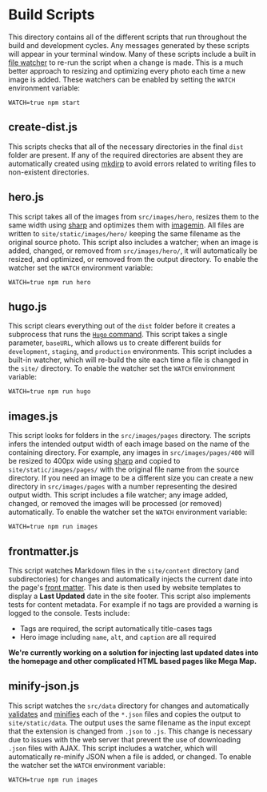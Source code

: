 # Build Scripts

This directory contains all of the different scripts that run throughout the build and development cycles.  Any messages generated by these scripts will appear in your terminal window.  Many of these scripts include a built in [file watcher](https://www.npmjs.com/package/chokidar) to re-run the script when a change is made.  This is a much better approach to resizing and optimizing every photo each time a new image is added. These watchers can be enabled by setting the `WATCH` environment variable:

```
WATCH=true npm start
```

## create-dist.js

This scripts checks that all of the necessary directories in the final `dist` folder are present. If any of the required directories are absent they are automatically created using [mkdirp](https://www.npmjs.com/package/mkdirp) to avoid errors related to writing files to non-existent directories.

## hero.js

This script takes all of the images from `src/images/hero`, resizes them to the same width using [sharp](https://www.npmjs.com/package/sharp) and optimizes them with [imagemin](https://www.npmjs.com/package/imagemin).  All files are written to `site/static/images/hero/` keeping the same filename as the original source photo.  This script also includes a watcher; when an image is added, changed, or removed from `src/images/hero/`, it will automatically be resized, and optimized, or removed from the output directory.  To enable the watcher set the `WATCH` environment variable:

```
WATCH=true npm run hero
```

## hugo.js

This script clears everything out of the `dist` folder before it creates a subprocess that runs the [`Hugo` command](https://gohugo.io/commands/hugo/).  This script takes a single parameter, `baseURL`, which allows us to create different builds for `development`, `staging`, and `production` environments.  This script includes a built-in watcher, which will re-build the site each time a file is changed in the `site/` directory. To enable the watcher set the `WATCH` environment variable:

```
WATCH=true npm run hugo
```

## images.js

This script looks for folders in the `src/images/pages` directory.  The scripts infers the intended output width of each image based on the name of the containing directory.  For example, any images in `src/images/pages/400` will be resized to 400px wide using [sharp](https://www.npmjs.com/package/sharp) and copied to `site/static/images/pages/` with the original file name from the source directory.  If you need an image to be a different size you can create a new directory in `src/images/pages` with a number representing the desired output width.  This script includes a file watcher; any image added, changed, or removed the images will be processed (or removed) automatically.  To enable the watcher set the `WATCH` environment variable:

```
WATCH=true npm run images
```

## frontmatter.js

This script watches Markdown files in the `site/content` directory (and subdirectories) for changes and automatically injects the current date into the page's [front matter](https://gohugo.io/content/front-matter/).  This date is then used by website templates to display a **Last Updated** date in the site footer.  This script also implements tests for content metadata.  For example if no tags are provided a warning is logged to the console.  Tests include:

  - Tags are required, the script automatically title-cases tags
  - Hero image including `name`, `alt`, and `caption` are all required

**We're currently working on a solution for injecting last updated dates into the homepage and other complicated HTML based pages like Mega Map.**

## minify-json.js

This script watches the `src/data` directory for changes and automatically [validates](https://github.com/zaach/jsonlint) and [minifies](https://www.npmjs.com/package/jsonminify) each of the `*.json` files and copies the output to `site/static/data`.  The output uses the same filename as the input except that the extension is changed from `.json` to `.js`.  This change is necessary due to issues with the web server that prevent the use of downloading `.json` files with AJAX.  This script includes a watcher, which will automatically re-minify JSON when a file is added, or changed. To enable the watcher set the `WATCH` environment variable:

```
WATCH=true npm run images
```
